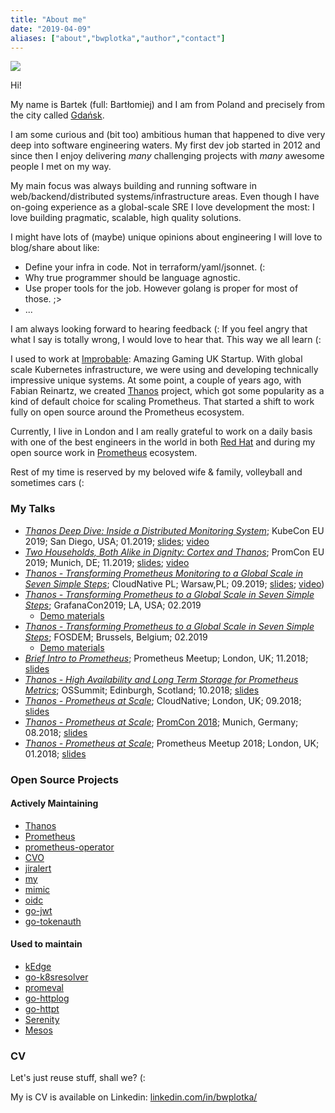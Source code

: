```yaml
---
title: "About me"
date: "2019-04-09"
aliases: ["about","bwplotka","author","contact"]
---
```


<img src="/images/about.jpg" class="featured_image">

Hi! 

My name is Bartek (full: Bartłomiej) and I am from Poland and precisely from the city called [Gdańsk](https://www.youtube.com/watch?v=9XHPjAUp8Qc).

I am some curious and (bit too) ambitious human that happened to dive very deep into software engineering waters.
My first dev job started in 2012 and since then I enjoy delivering *many* challenging projects with *many* awesome people I met on my way.

My main focus was always building and running software in web/backend/distributed systems/infrastructure areas. 
Even though I have on-going experience as a global-scale SRE I love development the most: I love building pragmatic, scalable, high quality solutions.

I might have lots of (maybe) unique opinions about engineering I will love to blog/share about like:

* Define your infra in code. Not in terraform/yaml/jsonnet. (:
* Why true programmer should be language agnostic. 
* Use proper tools for the job. However golang is proper for most of those. ;>
* ...

I am always looking forward to hearing feedback (: If you feel angry that what I say is totally wrong, I would love to hear that. This way we all learn (:

I used to work at [Improbable](https://improbable.io): Amazing Gaming UK Startup. With global scale Kubernetes infrastructure,
we were using and developing technically impressive unique systems. At some point, a couple of years ago, with Fabian Reinartz,
we created [Thanos](https://thanos.io) project, which got some popularity as a kind of default choice for scaling Prometheus. 
That started a shift to work fully on open source around the Prometheus ecosystem.

Currently, I live in London and I am really grateful to work on a daily basis with one of the best engineers in the world
in both [Red Hat](https://redhat.com) and during my open source work in [Prometheus](https://prometheus.io) ecosystem. 

Rest of my time is reserved by my beloved wife & family, volleyball and sometimes cars (:

### My Talks

* [*Thanos Deep Dive: Inside a Distributed Monitoring System*](https://kccncna19.sched.com/event/UagR/thanos-deep-dive-inside-a-distributed-monitoring-system-bartlomiej-plotka-frederic-branczyk-red-hat); KubeCon EU 2019; San Diego, USA; 01.2019; [slides](https://static.sched.com/hosted_files/kccncna19/82/Thanos%20Deep%20Dive_%20Inside%20a%20Distributed%20Monitoring%20System%20.pdf); [video](https://www.youtube.com/watch?v=qQN0N14HXPM)
* [*Two Households, Both Alike in Dignity: Cortex and Thanos*](https://promcon.io/2019-munich/talks/two-households-both-alike-in-dignity-cortex-and-thanos/); PromCon EU 2019; Munich, DE; 11.2019; [slides](https://promcon.io/2019-munich/slides/two-households-both-alike-in-dignity-cortex-and-thanos.pdf); [video](https://youtu.be/KmJnmd3K3Ws)
* [*Thanos - Transforming Prometheus Monitoring to a Global Scale in Seven Simple Steps*](http://cloudnativewarsaw.com/talksspeakers/#rec119475061); CloudNative PL; Warsaw,PL; 09.2019; [slides](https://docs.google.com/presentation/d/1cKpbJY3jIAtr03M-zcNujwBA38_LDj7NqE4LjNfvglE); [video](https://www.youtube.com/watch?v=5H03plg_htg))
* [*Thanos - Transforming Prometheus to a Global Scale in Seven Simple Steps*](https://youtu.be/Iuo1EjCN5i4); GrafanaCon2019; LA, USA; 02.2019
  * [Demo materials](https://github.com/thanos-io/thanos/pull/866)
* [*Thanos - Transforming Prometheus to a Global Scale in Seven Simple Steps*](https://fosdem.org/2019/schedule/event/thanos_transforming_prometheus_to_a_global_scale_in_a_seven_simple_steps/); FOSDEM; Brussels, Belgium; 02.2019
  * [Demo materials](https://github.com/thanos-io/thanos/pull/801)
* [*Brief Intro to Prometheus*](https://www.youtube.com/watch?v=6QzzKDTVGnU); Prometheus Meetup; London, UK; 11.2018; [slides](https://docs.google.com/presentation/d/1BDJsu7MH5aE2rjSwZKvwg5RxDQnzTE1oztES9KPCYqI) 
* [*Thanos - High Availability and Long Term Storage for Prometheus Metrics*](https://osseu18.sched.com/bartlomiejplotka); OSSummit; Edinburgh, Scotland; 10.2018; [slides](https://docs.google.com/presentation/d/19YjNgaZsl-emOdtyzPIdco5UCSFnT5mP14axaQqOFC8/edit?usp=sharing)
* [*Thanos - Prometheus at Scale*](https://skillsmatter.com/skillscasts/12104-thanos-prometheus-at-scale); CloudNative; London, UK; 09.2018; [slides](https://docs.google.com/presentation/d/1_oLFEnyj-0XejPTQsXsHWqC867PsmnMgkBjHuf5L9LE)
* [*Thanos - Prometheus at Scale*](https://youtu.be/Fb_lYX01IX4); [PromCon 2018](https://promcon.io/2018-munich/talks/thanos-prometheus-at-scale/); Munich, Germany; 08.2018; [slides](https://docs.google.com/presentation/d/1dwEw5AsgRfvMiXk71oeXxxWEyGio7baax7WlFs92Jf0)
* [*Thanos - Prometheus at Scale*](https://www.youtube.com/watch?v=l8syWgJ98sk); Prometheus Meetup 2018; London, UK; 01.2018; [slides](https://docs.google.com/presentation/d/1L7Edsv9V0iNmuq7LBTei2ANgyyR0D-XU3B3bbiMPX5I)

### Open Source Projects

#### Actively Maintaining

* [Thanos](https://thanos.io)
* [Prometheus](https://prometheus.io/)
* [prometheus-operator](https://github.com/coreos/prometheus-operator)
* [CVO](https://github.com/openshift/cluster-monitoring-operator)
* [jiralert](https://github.com/free/jiralert)
* [my](https://github.com/bwplotka/my)
* [mimic](https://github.com/bwplotka/mimic)
* [oidc](https://github.com/bwplotka/oidc)
* [go-jwt](https://github.com/bwplotka/go-jwt)
* [go-tokenauth](https://github.com/bwplotka/go-tokenauth)

#### Used to maintain

* [kEdge]()
* [go-k8sresolver](https://github.com/bwplotka/go-k8sresolver)
* [promeval](https://github.com/bwplotka/promeval)
* [go-httplog](https://github.com/bwplotka/go-httplog)
* [go-httpt](https://github.com/bwplotka/go-httpt)
* [Serenity](https://github.com/mesosphere/serenity)
* [Mesos](https://github.com/apache/mesos)

### CV

Let's just reuse stuff, shall we? (: 

My is CV is available on Linkedin: [linkedin.com/in/bwplotka/](https://www.linkedin.com/in/bwplotka/)
